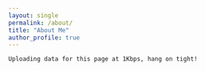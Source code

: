 ```yaml
---
layout: single
permalink: /about/
title: "About Me"
author_profile: true
---
```


`Uploading data for this page at 1Kbps, hang on tight!`